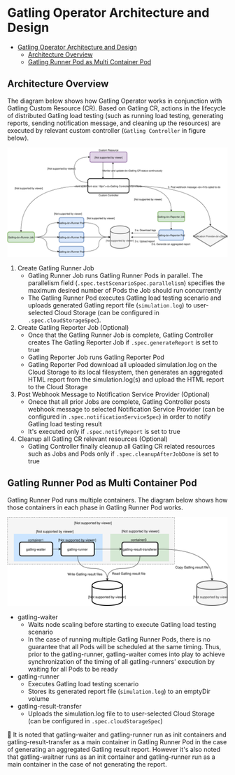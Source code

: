 # Gatling Operator Architecture and Design

<!-- TOC -->

- [Gatling Operator Architecture and Design](#gatling-operator-architecture-and-design)
	- [Architecture Overview](#architecture-overview)
	- [Gatling Runner Pod as Multi Container Pod](#gatling-runner-pod-as-multi-container-pod)

<!-- /TOC -->

## Architecture Overview

The diagram below shows how Gatling Operator works in conjunction with Gatling Custom Resource (CR).
Based on Gatling CR, actions in the lifecycle of distributed Gatling load testing (such as running load testing, generating reports, sending notification message, and cleaning up the resources) are executed by relevant custom controller (`Gatling Controller` in figure below).

![](../assets/gatling-operator-arch.svg)

1. Create Gatling Runner Job
    - Gatling Runner Job runs Gatling Runner Pods in parallel. The parallelism field (`.spec.testScenarioSpec.parallelism`) specifies the maximum desired number of Pods the Job should run concurrently
    - The Gatling Runner Pod executes Gatling load testing scenario and uploads generated Gatling report file (`simulation.log`) to user-selected Cloud Storage (can be configured in `.spec.cloudStorageSpec`).
2. Create Gatling Reporter Job (Optional)
    - Once that the Gatling Runner Job is complete, Gatling Controller creates The Gatling Reporter Job if `.spec.generateReport` is set to true
    - Gatling Reporter Job runs Gatling Reporter Pod
    - Gatling Reporter Pod download all uploaded simulation.log on the Cloud Storage to its local filesystem, then generates an aggregated HTML report from the simulation.log(s) and upload the HTML report to the Cloud Storage
3. Post Webhook Message to Notification Service Provider (Optional)
    - Onece that all prior Jobs are complete, Gatling Controller posts webhook message to selected Notification Service Provider (can be configured in `.spec.notificationServiceSpec`) in order to notify Gatling load testing result
    - It's executed only if `.spec.notifyReport` is set to true
4. Cleanup all Gatling CR relevant resources (Optional)
    - Gatling Controller finally cleanup all Gatling CR related resources such as Jobs and Pods only if `.spec.cleanupAfterJobDone` is set to true

## Gatling Runner Pod as Multi Container Pod

Gatling Runner Pod runs multiple containers. The diagram below shows how those containers in each phase in Gatling Runner Pod works.

![](../assets/gatling-operator-pod.svg)

- gatling-waiter
  - Waits node scaling before starting to execute Gatling load testing scenario
  - In the case of running multiple Gatling Runner Pods, there is no guarantee that all Pods will be scheduled at the same timing. Thus, prior to the gatling-runner, gatling-waiter comes into play to achieve synchronization of the timing of all gatling-runners' execution by waiting for all Pods to be ready
- gatling-runner
  - Executes Gatling load testing scenario
  - Stores its generated report file (`simulation.log`) to an emptyDir volume
- gatling-result-transfer
  - Uploads the simulation.log file to to user-selected Cloud Storage (can be configured in `.spec.cloudStorageSpec`)

📝 It is noted that gatling-waiter and gatling-runner run as init containers and gatling-result-transfer as a main container in Gatling Runner Pod in the case of generating an aggregated Gatling result report. However it's also noted that gatling-waitner runs as an init container and gatling-runner run as a main container in the case of not generating the report.
